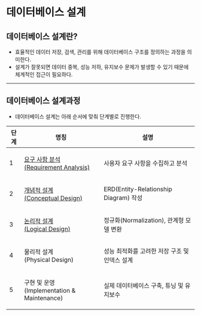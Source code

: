# 데이터베이스 설계

## 데이터베이스 설계란?

* 효율적인 데이터 저장, 검색, 관리를 위해 데이터베이스 구조를 정의하는 과정을 의미한다.
* 설계가 잘못되면 데이터 중복, 성능 저하, 유지보수 문제가 발생할 수 있기 때문에 체계적인 접근이 필요하다.

***

## 데이터베이스 설계과정

* 데이터베이스 설계는 아래 순서에 맞춰 단계별로 진행한다.

| 단계 | 명칭                                                                            | 설명                                  |
| -- | ----------------------------------------------------------------------------- | ----------------------------------- |
| 1  | <p><a href="requirement-analysis/">요구 사항 분석<br>(Requirement Analysis)</a></p> | 사용자 요구 사항을 수집하고 분석                  |
| 2  | <p><a href="conceptual-design.md">개념적 설계<br>(Conceptual Design)</a></p>       | ERD(Entity-Relationship Diagram) 작성 |
| 3  | <p><a href="logical-design/">논리적 설계<br>(Logical Design)</a></p>               | 정규화(Normalization), 관계형 모델 변환       |
| 4  | <p>물리적 설계<br>(Physical Design)</p>                                            | 성능 최적화를 고려한 저장 구조 및 인덱스 설계          |
| 5  | <p>구현 및 운영<br>(Implementation &#x26; Maintenance)</p>                         | 실제 데이터베이스 구축, 튜닝 및 유지보수             |
